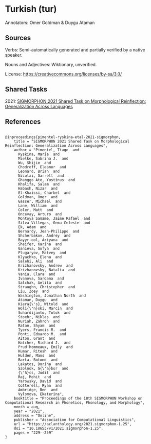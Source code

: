 # Turkish (tur)

Annotators: Omer Goldman & Duygu Ataman

## Sources

Verbs: Semi-automatically generated and partially verified by a native speaker.

Nouns and Adjectives: Wiktionary, unverified.

License: https://creativecommons.org/licenses/by-sa/3.0/

## Shared Tasks

2021: [SIGMORPHON 2021 Shared Task on Morphological Reinflection: Generalization Across Languages](https://aclanthology.org/2021.sigmorphon-1.25/)

## References
```

@inproceedings{pimentel-ryskina-etal-2021-sigmorphon,
    title = "SIGMORPHON 2021 Shared Task on Morphological Reinflection: Generalization Across Languages",
    author = "Pimentel, Tiago  and
      Ryskina, Maria  and
      Mielke, Sabrina J.  and
      Wu, Shijie  and
      Chodroff, Eleanor  and
      Leonard, Brian  and
      Nicolai, Garrett  and
      Ghanggo Ate, Yustinus  and
      Khalifa, Salam  and
      Habash, Nizar  and
      El-Khaissi, Charbel  and
      Goldman, Omer  and
      Gasser, Michael  and
      Lane, William  and
      Coler, Matt  and
      Oncevay, Arturo  and
      Montoya Samame, Jaime Rafael  and
      Silva Villegas, Gema Celeste  and
      Ek, Adam  and
      Bernardy, Jean-Philippe  and
      Shcherbakov, Andrey  and
      Bayyr-ool, Aziyana  and
      Sheifer, Karina  and
      Ganieva, Sofya  and
      Plugaryov, Matvey  and
      Klyachko, Elena  and
      Salehi, Ali  and
      Krizhanovsky, Andrew  and
      Krizhanovsky, Natalia  and
      Vania, Clara  and
      Ivanova, Sardana  and
      Salchak, Aelita  and
      Straughn, Christopher  and
      Liu, Zoey  and
      Washington, Jonathan North  and
      Ataman, Duygu  and
      Kiera{\'s}, Witold  and
      Woli{\'n}ski, Marcin  and
      Suhardijanto, Totok  and
      Stoehr, Niklas  and
      Nuriah, Zahroh  and
      Ratan, Shyam  and
      Tyers, Francis M.  and
      Ponti, Edoardo M.  and
      Aiton, Grant  and
      Hatcher, Richard J.  and
      Prud'hommeaux, Emily  and
      Kumar, Ritesh  and
      Hulden, Mans  and
      Barta, Botond  and
      Lakatos, Dorina  and
      Szolnok, G{\'a}bor  and
      {\'A}cs, Judit  and
      Raj, Mohit  and
      Yarowsky, David  and
      Cotterell, Ryan  and
      Ambridge, Ben  and
      Vylomova, Ekaterina",
    booktitle = "Proceedings of the 18th SIGMORPHON Workshop on Computational Research in Phonetics, Phonology, and Morphology",
    month = aug,
    year = "2021",
    address = "Online",
    publisher = "Association for Computational Linguistics",
    url = "https://aclanthology.org/2021.sigmorphon-1.25",
    doi = "10.18653/v1/2021.sigmorphon-1.25",
    pages = "229--259"
}

```

